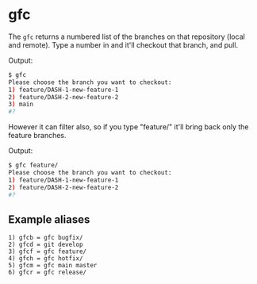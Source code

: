 # gfc

The `gfc` returns a numbered list of the branches on that repository (local and remote). Type a number in and it'll checkout that branch, and pull.

Output:

```bash
$ gfc
Please choose the branch you want to checkout:
1) feature/DASH-1-new-feature-1
2) feature/DASH-2-new-feature-2
3) main
#?
```

However it can filter also, so if you type "feature/" it'll bring back only the feature branches.

Output:

```bash
$ gfc feature/
Please choose the branch you want to checkout:
1) feature/DASH-1-new-feature-1
2) feature/DASH-2-new-feature-2
#?
```

## Example aliases

```
1) gfcb = gfc bugfix/
2) gfcd = git develop
3) gfcf = gfc feature/
4) gfch = gfc hotfix/
5) gfcm = gfc main master
6) gfcr = gfc release/
```
